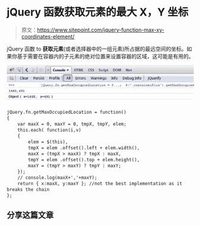 # jQuery 函数获取元素的最大 X，Y 坐标

> 原文：<https://www.sitepoint.com/jquery-function-max-xy-coordinates-element/>

jQuery 函数 to **获取元素**(或者选择器中的一组元素)所占据的最远空间的坐标。如果你基于需要在容器内的子元素的绝对位置来设置容器的区域，这可能是有用的。

![max-location-of-element](img/92b206b6360d2c7f15b4dfd33e82bd3c.png "max-location-of-element")


```
jQuery.fn.getMaxOccupiedLocation = function()
{
    var maxX = 0, maxY = 0, tmpX, tmpY, elem;
    this.each( function(i,v)
    {
        elem = $(this),
        tmpX = elem .offset().left + elem.width(),
        maxX = (tmpX > maxX) ? tmpX : maxX,
        tmpY = elem .offset().top + elem.height(),
        maxY = (tmpY > maxY) ? tmpY : maxY;
    });
    // console.log(maxX+','+maxY);
    return { x:maxX, y:maxY }; //not the best implementation as it breaks the chain
};
```

## 分享这篇文章